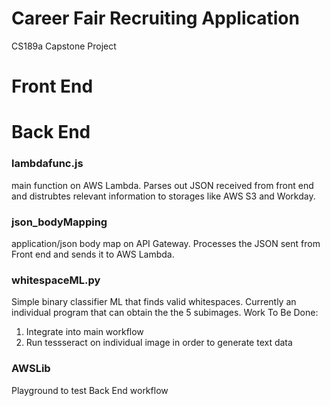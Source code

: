 # Career Fair Recruiting Application
CS189a Capstone Project    

# Front End




# Back End
### lambdafunc.js
main function on AWS Lambda. Parses out JSON received from front end and distrubtes relevant information to storages like AWS S3 and Workday.

### json_bodyMapping
application/json body map on API Gateway. Processes the JSON sent from Front end and sends it to AWS Lambda. 

### whitespaceML.py
Simple binary classifier ML that finds valid whitespaces. Currently an individual program that can obtain the the 5 subimages. 
Work To Be Done:
1) Integrate into main workflow
2) Run tessseract on individual image in order to generate text data

### AWSLib
Playground to test Back End workflow
